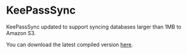KeePassSync
===========

KeePassSync updated to support syncing databases larger than 1MB to Amazon S3.

You can download the latest compiled version [here](https://github.com/ctd1500/KeePassSync/releases/latest).
